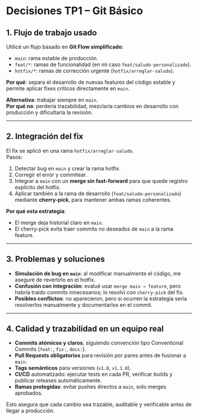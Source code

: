 # Decisiones TP1 – Git Básico

## 1. Flujo de trabajo usado
Utilicé un flujo basado en **Git Flow simplificado**:
- `main`: rama estable de producción.
- `feat/*`: ramas de funcionalidad (en mi caso `feat/saludo-personalizado`).
- `hotfix/*`: ramas de corrección urgente (`hotfix/arreglar-saludo`).

**Por qué**: separa el desarrollo de nuevas features del código estable y permite aplicar fixes críticos directamente en `main`.

**Alternativa**: trabajar siempre en `main`.  
**Por qué no**: perdería trazabilidad, mezclaría cambios en desarrollo con producción y dificultaría la revisión.

---

## 2. Integración del fix
El fix se aplicó en una rama `hotfix/arreglar-saludo`.  
Pasos:
1. Detectar bug en `main` y crear la rama hotfix.  
2. Corregir el error y commitear.  
3. Integrar a `main` con un **merge sin fast-forward** para que quede registro explícito del hotfix.  
4. Aplicar también a la rama de desarrollo (`feat/saludo-personalizado`) mediante **cherry-pick**, para mantener ambas ramas coherentes.

**Por qué esta estrategia**:  
- El merge deja historial claro en `main`.  
- El cherry-pick evita traer commits no deseados de `main` a la rama feature.

---

## 3. Problemas y soluciones
- **Simulación de bug en `main`**: al modificar manualmente el código, me aseguré de revertirlo en el hotfix.  
- **Confusión con integración**: evalué usar `merge main → feature`, pero habría traído commits innecesarios; lo resolví con `cherry-pick` del fix.  
- **Posibles conflictos**: no aparecieron, pero si ocurren la estrategia sería resolverlos manualmente y documentarlos en el commit.

---

## 4. Calidad y trazabilidad en un equipo real
- **Commits atómicos y claros**, siguiendo convención tipo Conventional Commits (`feat:`, `fix:`, `docs:`).  
- **Pull Requests obligatorios** para revisión por pares antes de fusionar a `main`.  
- **Tags semánticos** para versiones (`v1.0`, `v1.1.0`).  
- **CI/CD** automatizado: ejecutar tests en cada PR, verificar builds y publicar releases automáticamente.  
- **Ramas protegidas**: evitar pushes directos a `main`, solo merges aprobados.  

Esto asegura que cada cambio sea trazable, auditable y verificable antes de llegar a producción.